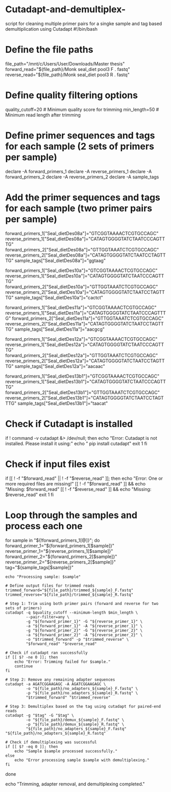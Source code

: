 # Cutadapt-and-demultiplex-
script for cleaning multiple primer pairs for a singke sample and tag based demultiplication using Cutadapt
#!/bin/bash

# Define the file paths
file_path="/mnt/c/Users/User/Downloads/Master thesis"
forward_read="${file_path}/Monk seal_diet pool3 F . fastq"
reverse_read="${file_path}/Monk seal_diet pool3 R . fastq"

# Define quality filtering options
quality_cutoff=20  # Minimum quality score for trimming
min_length=50      # Minimum read length after trimming

# Define primer sequences and tags for each sample (2 sets of primers per sample)
declare -A forward_primers_1
declare -A reverse_primers_1
declare -A forward_primers_2
declare -A reverse_primers_2
declare -A sample_tags

# Add the primer sequences and tags for each sample (two primer pairs per sample)
forward_primers_1["Seal_dietDes08a"]="GTCGGTAAAACTCGTGCCAGC"
reverse_primers_1["Seal_dietDes08a"]="CATAGTGGGGTATCTAATCCCAGTTTG"
forward_primers_2["Seal_dietDes08a"]="GTTGGTAAATCTCGTGCCAGC"
reverse_primers_2["Seal_dietDes08a"]="CATAGTGGGGTATCTAATCCTAGTTTG"
sample_tags["Seal_dietDes08a"]="ggtaag"

forward_primers_1["Seal_dietDes10a"]="GTCGGTAAAACTCGTGCCAGC"
reverse_primers_1["Seal_dietDes10a"]="CATAGTGGGGTATCTAATCCCAGTTTG"
forward_primers_2["Seal_dietDes10a"]="GTTGGTAAATCTCGTGCCAGC"
reverse_primers_2["Seal_dietDes10a"]="CATAGTGGGGTATCTAATCCTAGTTTG"
sample_tags["Seal_dietDes10a"]="cactct"

forward_primers_1["Seal_dietDes11a"]="GTCGGTAAAACTCGTGCCAGC"
reverse_primers_1["Seal_dietDes11a"]="CATAGTGGGGTATCTAATCCCAGTTTG"
forward_primers_2["Seal_dietDes11a"]="GTTGGTAAATCTCGTGCCAGC"
reverse_primers_2["Seal_dietDes11a"]="CATAGTGGGGTATCTAATCCTAGTTTG"
sample_tags["Seal_dietDes11a"]="aacgcg"

forward_primers_1["Seal_dietDes12a"]="GTCGGTAAAACTCGTGCCAGC"
reverse_primers_1["Seal_dietDes12a"]="CATAGTGGGGTATCTAATCCCAGTTTG"
forward_primers_2["Seal_dietDes12a"]="GTTGGTAAATCTCGTGCCAGC"
reverse_primers_2["Seal_dietDes12a"]="CATAGTGGGGTATCTAATCCTAGTTTG"
sample_tags["Seal_dietDes12a"]="aacaac"

forward_primers_1["Seal_dietDes13b1"]="GTCGGTAAAACTCGTGCCAGC"
reverse_primers_1["Seal_dietDes13b1"]="CATAGTGGGGTATCTAATCCCAGTTTG"
forward_primers_2["Seal_dietDes13b1"]="GTTGGTAAATCTCGTGCCAGC"
reverse_primers_2["Seal_dietDes13b1"]="CATAGTGGGGTATCTAATCCTAGTTTG"
sample_tags["Seal_dietDes13b1"]="taacat"

# Check if Cutadapt is installed
if ! command -v cutadapt &> /dev/null; then
    echo "Error: Cutadapt is not installed. Please install it using:"
    echo "  pip install cutadapt"
    exit 1
fi

# Check if input files exist
if [[ ! -f "$forward_read" || ! -f "$reverse_read" ]]; then
    echo "Error: One or more required files are missing!"
    [[ ! -f "$forward_read" ]] && echo "Missing: $forward_read"
    [[ ! -f "$reverse_read" ]] && echo "Missing: $reverse_read"
    exit 1
fi

# Loop through the samples and process each one
for sample in "${!forward_primers_1[@]}"; do
    forward_primer_1="${forward_primers_1[$sample]}"
    reverse_primer_1="${reverse_primers_1[$sample]}"
    forward_primer_2="${forward_primers_2[$sample]}"
    reverse_primer_2="${reverse_primers_2[$sample]}"
    tag="${sample_tags[$sample]}"

    echo "Processing sample: $sample"

    # Define output files for trimmed reads
    trimmed_forward="${file_path}/trimmed_${sample}_F.fastq"
    trimmed_reverse="${file_path}/trimmed_${sample}_R.fastq"
    
    # Step 1: Trim using both primer pairs (forward and reverse for two sets of primers)
    cutadapt -q $quality_cutoff --minimum-length $min_length \
             --pair-filter=any \
             -g "${forward_primer_1}" -G "${reverse_primer_1}" \
             -a "${forward_primer_1}" -A "${reverse_primer_1}" \
             -g "${forward_primer_2}" -G "${reverse_primer_2}" \
             -a "${forward_primer_2}" -A "${reverse_primer_2}" \
             -o "$trimmed_forward" -p "$trimmed_reverse" \
             "$forward_read" "$reverse_read"

    # Check if cutadapt ran successfully
    if [[ $? -ne 0 ]]; then
        echo "Error: Trimming failed for $sample."
        continue
    fi

    # Step 2: Remove any remaining adapter sequences
    cutadapt -a AGATCGGAAGAGC -A AGATCGGAAGAGC \
             -o "${file_path}/no_adapters_${sample}_F.fastq" \
             -p "${file_path}/no_adapters_${sample}_R.fastq" \
             "$trimmed_forward" "$trimmed_reverse"

    # Step 3: Demultiplex based on the tag using cutadapt for paired-end reads
    cutadapt -g "$tag" -G "$tag" \
             -o "${file_path}/demux_${sample}_F.fastq" \
             -p "${file_path}/demux_${sample}_R.fastq" \
             "${file_path}/no_adapters_${sample}_F.fastq" "${file_path}/no_adapters_${sample}_R.fastq"

    # Check if demultiplexing was successful
    if [[ $? -eq 0 ]]; then
        echo "Sample $sample processed successfully."
    else
        echo "Error processing sample $sample with demultiplexing."
    fi
done

echo "Trimming, adapter removal, and demultiplexing completed."
